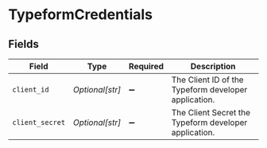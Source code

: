 # TypeformCredentials


## Fields

| Field                                                 | Type                                                  | Required                                              | Description                                           |
| ----------------------------------------------------- | ----------------------------------------------------- | ----------------------------------------------------- | ----------------------------------------------------- |
| `client_id`                                           | *Optional[str]*                                       | :heavy_minus_sign:                                    | The Client ID of the Typeform developer application.  |
| `client_secret`                                       | *Optional[str]*                                       | :heavy_minus_sign:                                    | The Client Secret the Typeform developer application. |